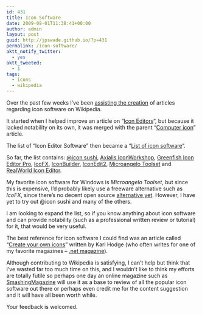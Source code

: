 ```yaml
---
id: 431
title: Icon Software
date: 2009-08-01T11:38:41+00:00
author: admin
layout: post
guid: http://jpswade.github.io/?p=431
permalink: /icon-software/
aktt_notify_twitter:
  - yes
aktt_tweeted:
  - 1
tags:
  - icons
  - wikipedia
---
```

<p class="lead">
  Over the past few weeks I&#8217;ve been <a href="http://en.wikipedia.org/wiki/Special:Contributions/Hm2k">assisting the creation</a> of articles regarding icon software on Wikipedia.
</p>

It started when I helped improve an article on &#8220;[Icon Editors](http://en.wikipedia.org/w/index.php?title=Icon_editor&oldid=298521785)&#8220;, but because it lacked notability on its own, it was merged with the parent &#8220;[Computer icon](http://en.wikipedia.org/wiki/Computer_icon)&#8221; article.<!--more-->

The list of &#8220;Icon Editor Software&#8221; then became a &#8220;[List of icon software](http://en.wikipedia.org/wiki/List_of_icon_software)&#8220;.

So far, the list contains: [@icon sushi](http://en.wikipedia.org/wiki/@icon_sushi), [Axialis IconWorkshop](http://en.wikipedia.org/wiki/Axialis_IconWorkshop), [Greenfish Icon Editor Pro](http://en.wikipedia.org/wiki/Greenfish_Icon_Editor_Pro), [IcoFX](http://en.wikipedia.org/wiki/IcoFX), [IconBuilder](http://en.wikipedia.org/wiki/IconBuilder), [IconEdit2](http://en.wikipedia.org/wiki/IconEdit2), [Microangelo Toolset](http://en.wikipedia.org/wiki/Microangelo_Toolset) and [RealWorld Icon Editor](http://en.wikipedia.org/wiki/RealWorld_Icon_Editor).

My favorite icon software for Windows is _Microangelo Toolset_, but since this is expensive, I&#8217;d probably likely use a freeware alternative such as _IcoFX_, since there&#8217;s no decent open source [alternative yet](http://alternativeto.net/desktop/microangelo-toolset/). However, I have yet to try out @icon sushi and many of the others.

I am looking to expand the list, so if you know anything about icon software and can provide notability (such as a professional written review or tutorial) for it, that would be very useful.

The best reference for icon software I could find was an article called &#8220;[Create your own icons](http://www.officialwindowsmagazine.com/4352741769176146053/create-your-own-icons.html)&#8221; written by Karl Hodge (who often writes for one of my favorite magazines &#8211; [.net magazine](http://en.wikipedia.org/wiki/.net_%28magazine%29)).

Although contributing to Wikipedia is satisfying, I can&#8217;t help but think that I&#8217;ve wasted far too much time on this, and I wouldn&#8217;t like to think my efforts are totally futile so perhaps one day an online magazine such as [SmashingMagazine](http://www.smashingmagazine.com/) will use it as a base to review of all the popular icon software out there or perhaps even credit me for the content suggestion and it will have all been worth while.

Your feedback is welcomed.
